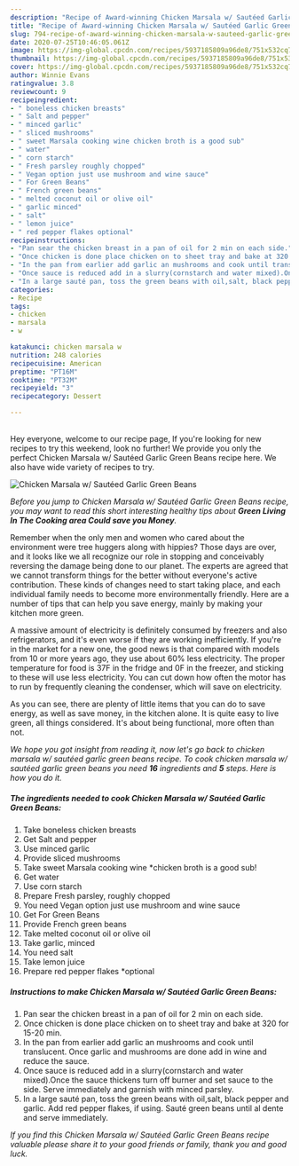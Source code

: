 ```yaml
---
description: "Recipe of Award-winning Chicken Marsala w/ Sautéed Garlic Green Beans"
title: "Recipe of Award-winning Chicken Marsala w/ Sautéed Garlic Green Beans"
slug: 794-recipe-of-award-winning-chicken-marsala-w-sauteed-garlic-green-beans
date: 2020-07-25T10:46:05.061Z
image: https://img-global.cpcdn.com/recipes/5937185809a96de8/751x532cq70/chicken-marsala-w-sauteed-garlic-green-beans-recipe-main-photo.jpg
thumbnail: https://img-global.cpcdn.com/recipes/5937185809a96de8/751x532cq70/chicken-marsala-w-sauteed-garlic-green-beans-recipe-main-photo.jpg
cover: https://img-global.cpcdn.com/recipes/5937185809a96de8/751x532cq70/chicken-marsala-w-sauteed-garlic-green-beans-recipe-main-photo.jpg
author: Winnie Evans
ratingvalue: 3.8
reviewcount: 9
recipeingredient:
- " boneless chicken breasts"
- " Salt and pepper"
- " minced garlic"
- " sliced mushrooms"
- " sweet Marsala cooking wine chicken broth is a good sub"
- " water"
- " corn starch"
- " Fresh parsley roughly chopped"
- " Vegan option just use mushroom and wine sauce"
- " For Green Beans"
- " French green beans"
- " melted coconut oil or olive oil"
- " garlic minced"
- " salt"
- " lemon juice"
- " red pepper flakes optional"
recipeinstructions:
- "Pan sear the chicken breast in a pan of oil for 2 min on each side."
- "Once chicken is done place chicken on to sheet tray and bake at 320 for 15-20 min."
- "In the pan from earlier add garlic an mushrooms and cook until translucent. Once garlic and mushrooms are done add in wine and reduce the sauce."
- "Once sauce is reduced add in a slurry(cornstarch and water mixed).Once the sauce thickens turn off burner and set sauce to the side. Serve immediately and garnish with minced parsley."
- "In a large sauté pan, toss the green beans with oil,salt, black pepper and garlic. Add red pepper flakes, if using. Sauté green beans until al dente and serve immediately."
categories:
- Recipe
tags:
- chicken
- marsala
- w

katakunci: chicken marsala w 
nutrition: 248 calories
recipecuisine: American
preptime: "PT16M"
cooktime: "PT32M"
recipeyield: "3"
recipecategory: Dessert

---
```

<br>
Hey everyone, welcome to our recipe page, If you're looking for new recipes to try this weekend, look no further! We provide you only the perfect Chicken Marsala w/ Sautéed Garlic Green Beans recipe here. We also have wide variety of recipes to try.
<br>


![Chicken Marsala w/ Sautéed Garlic Green Beans](https://img-global.cpcdn.com/recipes/5937185809a96de8/751x532cq70/chicken-marsala-w-sauteed-garlic-green-beans-recipe-main-photo.jpg)

<i>Before you jump to Chicken Marsala w/ Sautéed Garlic Green Beans recipe, you may want to read this short interesting healthy tips about 
<strong>Green Living In The Cooking area Could save you Money</strong>.</i>
</br>

Remember when the only men and women who cared about the environment were tree huggers along with hippies? Those days are over, and it looks like we all recognize our role in stopping and conceivably reversing the damage being done to our planet. The experts are agreed that we cannot transform things for the better without everyone's active contribution. These kinds of changes need to start taking place, and each individual family needs to become more environmentally friendly. Here are a number of tips that can help you save energy, mainly by making your kitchen more green.

A massive amount of electricity is definitely consumed by freezers and also refrigerators, and it's even worse if they are working inefficiently. If you're in the market for a new one, the good news is that compared with models from 10 or more years ago, they use about 60% less electricity. The proper temperature for food is 37F in the fridge and 0F in the freezer, and sticking to these will use less electricity. You can cut down how often the motor has to run by frequently cleaning the condenser, which will save on electricity.

As you can see, there are plenty of little items that you can do to save energy, as well as save money, in the kitchen alone. It is quite easy to live green, all things considered. It's about being functional, more often than not.


<i>We hope you got insight from reading it, now let's go back to chicken marsala w/ sautéed garlic green beans recipe. To cook chicken marsala w/ sautéed garlic green beans you need <strong>16</strong> ingredients and <strong>5</strong> steps. Here is how you do it.
</i>

##### The ingredients needed to cook Chicken Marsala w/ Sautéed Garlic Green Beans:

1. Take  boneless chicken breasts
1. Get  Salt and pepper
1. Use  minced garlic
1. Provide  sliced mushrooms
1. Take  sweet Marsala cooking wine *chicken broth is a good sub!
1. Get  water
1. Use  corn starch
1. Prepare  Fresh parsley, roughly chopped
1. You need  Vegan option just use mushroom and wine sauce
1. Get  For Green Beans
1. Provide  French green beans
1. Take  melted coconut oil or olive oil
1. Take  garlic, minced
1. You need  salt
1. Take  lemon juice
1. Prepare  red pepper flakes *optional


##### Instructions to make Chicken Marsala w/ Sautéed Garlic Green Beans:

1. Pan sear the chicken breast in a pan of oil for 2 min on each side.
1. Once chicken is done place chicken on to sheet tray and bake at 320 for 15-20 min.
1. In the pan from earlier add garlic an mushrooms and cook until translucent. Once garlic and mushrooms are done add in wine and reduce the sauce.
1. Once sauce is reduced add in a slurry(cornstarch and water mixed).Once the sauce thickens turn off burner and set sauce to the side. Serve immediately and garnish with minced parsley.
1. In a large sauté pan, toss the green beans with oil,salt, black pepper and garlic. Add red pepper flakes, if using. Sauté green beans until al dente and serve immediately.


<i>If you find this Chicken Marsala w/ Sautéed Garlic Green Beans recipe valuable please share it to your good friends or family, thank you and good luck.</i>
